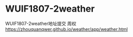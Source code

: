# WUIF1807-2weather
WUIF1807-2weather地址提交
周权
https://zhouquanqwer.github.io/weather/app/weather.html
